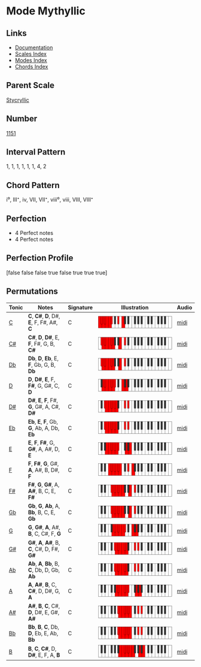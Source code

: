 # Mode Mythyllic

## Links

- [Documentation](index.md)
- [Scales Index](Scales.md)
- [Modes Index](Modes.md)
- [Chords Index](Chords.md)

## Parent Scale

[Stycryllic](ScaleStycryllic.md)

## Number

[1151](https://ianring.com/musictheory/scales/1151)

## Interval Pattern

1, 1, 1, 1, 1, 1, 4, 2

## Chord Pattern

i⁰, III⁺, iv, VII, VII⁺, viii⁰, viii, VIII, VIII⁺

## Perfection

- 4 Perfect notes
- 4 Perfect notes

## Perfection Profile

[false false false true false true true true]

## Permutations

| Tonic | Notes | Signature | Illustration | Audio |
|-------|-------|-----------|--------------|-------|
| [C](ModeCNaturalMythyllic.md) | **C**, **C#**, **D**, D#, **E**, F, F#, A#, **C** | C | ![CNaturalMythyllic](ModeCNaturalMythyllic.png) | [midi](https://github.com/edipermadi/music/blob/main/docs/ModeCNaturalMythyllic.mid?raw=true) |
| [C#](ModeCSharpMythyllic.md) | **C#**, **D**, **D#**, E, **F**, F#, G, B, **C#** | C | ![CSharpMythyllic](ModeCSharpMythyllic.png) | [midi](https://github.com/edipermadi/music/blob/main/docs/ModeCSharpMythyllic.mid?raw=true) |
| [Db](ModeDFlatMythyllic.md) | **Db**, **D**, **Eb**, E, **F**, Gb, G, B, **Db** | C | ![DFlatMythyllic](ModeDFlatMythyllic.png) | [midi](https://github.com/edipermadi/music/blob/main/docs/ModeDFlatMythyllic.mid?raw=true) |
| [D](ModeDNaturalMythyllic.md) | **D**, **D#**, **E**, F, **F#**, G, G#, C, **D** | C | ![DNaturalMythyllic](ModeDNaturalMythyllic.png) | [midi](https://github.com/edipermadi/music/blob/main/docs/ModeDNaturalMythyllic.mid?raw=true) |
| [D#](ModeDSharpMythyllic.md) | **D#**, **E**, **F**, F#, **G**, G#, A, C#, **D#** | C | ![DSharpMythyllic](ModeDSharpMythyllic.png) | [midi](https://github.com/edipermadi/music/blob/main/docs/ModeDSharpMythyllic.mid?raw=true) |
| [Eb](ModeEFlatMythyllic.md) | **Eb**, **E**, **F**, Gb, **G**, Ab, A, Db, **Eb** | C | ![EFlatMythyllic](ModeEFlatMythyllic.png) | [midi](https://github.com/edipermadi/music/blob/main/docs/ModeEFlatMythyllic.mid?raw=true) |
| [E](ModeENaturalMythyllic.md) | **E**, **F**, **F#**, G, **G#**, A, A#, D, **E** | C | ![ENaturalMythyllic](ModeENaturalMythyllic.png) | [midi](https://github.com/edipermadi/music/blob/main/docs/ModeENaturalMythyllic.mid?raw=true) |
| [F](ModeFNaturalMythyllic.md) | **F**, **F#**, **G**, G#, **A**, A#, B, D#, **F** | C | ![FNaturalMythyllic](ModeFNaturalMythyllic.png) | [midi](https://github.com/edipermadi/music/blob/main/docs/ModeFNaturalMythyllic.mid?raw=true) |
| [F#](ModeFSharpMythyllic.md) | **F#**, **G**, **G#**, A, **A#**, B, C, E, **F#** | C | ![FSharpMythyllic](ModeFSharpMythyllic.png) | [midi](https://github.com/edipermadi/music/blob/main/docs/ModeFSharpMythyllic.mid?raw=true) |
| [Gb](ModeGFlatMythyllic.md) | **Gb**, **G**, **Ab**, A, **Bb**, B, C, E, **Gb** | C | ![GFlatMythyllic](ModeGFlatMythyllic.png) | [midi](https://github.com/edipermadi/music/blob/main/docs/ModeGFlatMythyllic.mid?raw=true) |
| [G](ModeGNaturalMythyllic.md) | **G**, **G#**, **A**, A#, **B**, C, C#, F, **G** | C | ![GNaturalMythyllic](ModeGNaturalMythyllic.png) | [midi](https://github.com/edipermadi/music/blob/main/docs/ModeGNaturalMythyllic.mid?raw=true) |
| [G#](ModeGSharpMythyllic.md) | **G#**, **A**, **A#**, B, **C**, C#, D, F#, **G#** | C | ![GSharpMythyllic](ModeGSharpMythyllic.png) | [midi](https://github.com/edipermadi/music/blob/main/docs/ModeGSharpMythyllic.mid?raw=true) |
| [Ab](ModeAFlatMythyllic.md) | **Ab**, **A**, **Bb**, B, **C**, Db, D, Gb, **Ab** | C | ![AFlatMythyllic](ModeAFlatMythyllic.png) | [midi](https://github.com/edipermadi/music/blob/main/docs/ModeAFlatMythyllic.mid?raw=true) |
| [A](ModeANaturalMythyllic.md) | **A**, **A#**, **B**, C, **C#**, D, D#, G, **A** | C | ![ANaturalMythyllic](ModeANaturalMythyllic.png) | [midi](https://github.com/edipermadi/music/blob/main/docs/ModeANaturalMythyllic.mid?raw=true) |
| [A#](ModeASharpMythyllic.md) | **A#**, **B**, **C**, C#, **D**, D#, E, G#, **A#** | C | ![ASharpMythyllic](ModeASharpMythyllic.png) | [midi](https://github.com/edipermadi/music/blob/main/docs/ModeASharpMythyllic.mid?raw=true) |
| [Bb](ModeBFlatMythyllic.md) | **Bb**, **B**, **C**, Db, **D**, Eb, E, Ab, **Bb** | C | ![BFlatMythyllic](ModeBFlatMythyllic.png) | [midi](https://github.com/edipermadi/music/blob/main/docs/ModeBFlatMythyllic.mid?raw=true) |
| [B](ModeBNaturalMythyllic.md) | **B**, **C**, **C#**, D, **D#**, E, F, A, **B** | C | ![BNaturalMythyllic](ModeBNaturalMythyllic.png) | [midi](https://github.com/edipermadi/music/blob/main/docs/ModeBNaturalMythyllic.mid?raw=true) |
